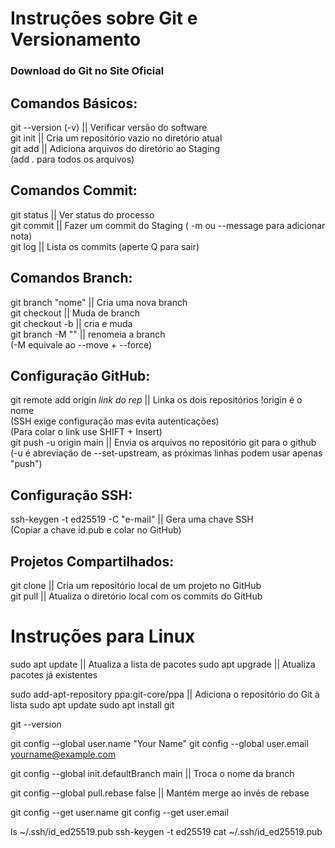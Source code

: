 # Instruções sobre Git e Versionamento
### Download do Git no Site Oficial

## Comandos Básicos:

git --version (-v) || Verificar versão do software  
git init || Cria um repositório vazio no diretório atual   
git add || Adiciona arquivos do diretório ao Staging  
(add . para todos os arquivos)  

## Comandos Commit:

git status || Ver status do processo  
git commit || Fazer um commit do Staging ( -m ou --message para adicionar nota)  
git log || Lista os commits (aperte Q para sair)  

## Comandos Branch:

git branch "nome" || Cria uma nova branch  
git checkout || Muda de branch  
git checkout -b || cria e muda  
git branch -M "" || renomeia a branch  
(-M equivale ao --move + --force) 

## Configuração GitHub:

git remote add origin *link do rep* || Linka os dois repositórios !origin é o nome  
(SSH exige configuração mas evita autenticações)  
(Para colar o link use SHIFT + Insert)  
git push -u origin main || Envia os arquivos no repositório git para o github  
(-u é abreviação de --set-upstream, as próximas linhas podem usar apenas "push")  

## Configuração SSH:

ssh-keygen -t ed25519 -C "e-mail" || Gera uma chave SSH  
(Copiar a chave id.pub e colar no GitHub)  


## Projetos Compartilhados:

git clone || Cria um repositório local de um projeto no GitHub  
git pull || Atualiza o diretório local com os commits do GitHub  

# Instruções para Linux

sudo apt update || Atualiza a lista de pacotes
sudo apt upgrade || Atualiza pacotes já existentes

sudo add-apt-repository ppa:git-core/ppa || Adiciona o repositório do Git à lista
sudo apt update
sudo apt install git

git --version

git config --global user.name "Your Name"
git config --global user.email yourname@example.com

git config --global init.defaultBranch main || Troca o nome da branch

git config --global pull.rebase false || Mantém merge ao invés de rebase

git config --get user.name
git config --get user.email

ls ~/.ssh/id_ed25519.pub
ssh-keygen -t ed25519
cat ~/.ssh/id_ed25519.pub
